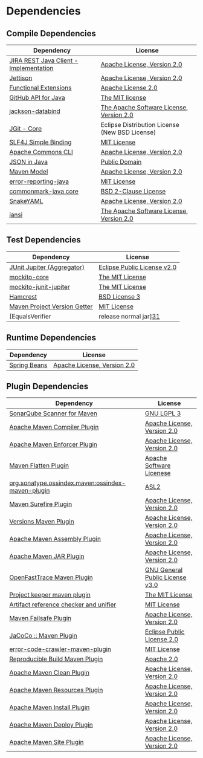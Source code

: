 <!-- @formatter:off -->
# Dependencies

## Compile Dependencies

| Dependency                                  | License                                        |
| ------------------------------------------- | ---------------------------------------------- |
| [JIRA REST Java Client - Implementation][0] | [Apache License, Version 2.0][1]               |
| [Jettison][2]                               | [Apache License, Version 2.0][3]               |
| [Functional Extensions][4]                  | [Apache License 2.0][3]                        |
| [GitHub API for Java][5]                    | [The MIT license][6]                           |
| [jackson-databind][7]                       | [The Apache Software License, Version 2.0][8]  |
| [JGit - Core][9]                            | Eclipse Distribution License (New BSD License) |
| [SLF4J Simple Binding][10]                  | [MIT License][11]                              |
| [Apache Commons CLI][12]                    | [Apache License, Version 2.0][8]               |
| [JSON in Java][13]                          | [Public Domain][14]                            |
| [Maven Model][15]                           | [Apache License, Version 2.0][8]               |
| [error-reporting-java][16]                  | [MIT License][17]                              |
| [commonmark-java core][18]                  | [BSD 2-Clause License][19]                     |
| [SnakeYAML][20]                             | [Apache License, Version 2.0][21]              |
| [jansi][22]                                 | [The Apache Software License, Version 2.0][21] |

## Test Dependencies

| Dependency                                | License                           |
| ----------------------------------------- | --------------------------------- |
| [JUnit Jupiter (Aggregator)][23]          | [Eclipse Public License v2.0][24] |
| [mockito-core][25]                        | [The MIT License][26]             |
| [mockito-junit-jupiter][25]               | [The MIT License][26]             |
| [Hamcrest][27]                            | [BSD License 3][28]               |
| [Maven Project Version Getter][29]        | [MIT License][30]                 |
| [EqualsVerifier | release normal jar][31] | [Apache License, Version 2.0][8]  |

## Runtime Dependencies

| Dependency         | License                          |
| ------------------ | -------------------------------- |
| [Spring Beans][32] | [Apache License, Version 2.0][1] |

## Plugin Dependencies

| Dependency                                              | License                               |
| ------------------------------------------------------- | ------------------------------------- |
| [SonarQube Scanner for Maven][33]                       | [GNU LGPL 3][34]                      |
| [Apache Maven Compiler Plugin][35]                      | [Apache License, Version 2.0][8]      |
| [Apache Maven Enforcer Plugin][36]                      | [Apache License, Version 2.0][8]      |
| [Maven Flatten Plugin][37]                              | [Apache Software Licenese][8]         |
| [org.sonatype.ossindex.maven:ossindex-maven-plugin][38] | [ASL2][21]                            |
| [Maven Surefire Plugin][39]                             | [Apache License, Version 2.0][8]      |
| [Versions Maven Plugin][40]                             | [Apache License, Version 2.0][8]      |
| [Apache Maven Assembly Plugin][41]                      | [Apache License, Version 2.0][8]      |
| [Apache Maven JAR Plugin][42]                           | [Apache License, Version 2.0][8]      |
| [OpenFastTrace Maven Plugin][43]                        | [GNU General Public License v3.0][44] |
| [Project keeper maven plugin][45]                       | [The MIT License][46]                 |
| [Artifact reference checker and unifier][47]            | [MIT License][48]                     |
| [Maven Failsafe Plugin][49]                             | [Apache License, Version 2.0][8]      |
| [JaCoCo :: Maven Plugin][50]                            | [Eclipse Public License 2.0][51]      |
| [error-code-crawler-maven-plugin][52]                   | [MIT License][53]                     |
| [Reproducible Build Maven Plugin][54]                   | [Apache 2.0][21]                      |
| [Apache Maven Clean Plugin][55]                         | [Apache License, Version 2.0][8]      |
| [Apache Maven Resources Plugin][56]                     | [Apache License, Version 2.0][8]      |
| [Apache Maven Install Plugin][57]                       | [Apache License, Version 2.0][21]     |
| [Apache Maven Deploy Plugin][58]                        | [Apache License, Version 2.0][21]     |
| [Apache Maven Site Plugin][59]                          | [Apache License, Version 2.0][8]      |

[0]: https://ecosystem.atlassian.net/wiki/spaces/JRJC/overview
[1]: https://www.apache.org/licenses/LICENSE-2.0
[2]: https://github.com/jettison-json/jettison
[3]: http://www.apache.org/licenses/LICENSE-2.0
[4]: https://docs.atlassian.com/fugue-parent/4.1.0/apidocs/io/atlassian/fugue/package-summary.html
[5]: https://github-api.kohsuke.org/
[6]: https://www.opensource.org/licenses/mit-license.php
[7]: https://github.com/FasterXML/jackson
[8]: https://www.apache.org/licenses/LICENSE-2.0.txt
[9]: https://www.eclipse.org/jgit/
[10]: http://www.slf4j.org
[11]: http://www.opensource.org/licenses/mit-license.php
[12]: https://commons.apache.org/proper/commons-cli/
[13]: https://github.com/douglascrockford/JSON-java
[14]: https://github.com/stleary/JSON-java/blob/master/LICENSE
[15]: https://maven.apache.org/ref/3.8.7/maven-model/
[16]: https://github.com/exasol/error-reporting-java/
[17]: https://github.com/exasol/error-reporting-java/blob/main/LICENSE
[18]: https://github.com/commonmark/commonmark-java
[19]: https://opensource.org/licenses/BSD-2-Clause
[20]: https://bitbucket.org/snakeyaml/snakeyaml
[21]: http://www.apache.org/licenses/LICENSE-2.0.txt
[22]: http://fusesource.github.io/jansi
[23]: https://junit.org/junit5/
[24]: https://www.eclipse.org/legal/epl-v20.html
[25]: https://github.com/mockito/mockito
[26]: https://github.com/mockito/mockito/blob/main/LICENSE
[27]: http://hamcrest.org/JavaHamcrest/
[28]: http://opensource.org/licenses/BSD-3-Clause
[29]: https://github.com/exasol/maven-project-version-getter/
[30]: https://github.com/exasol/maven-project-version-getter/blob/main/LICENSE
[31]: https://www.jqno.nl/equalsverifier
[32]: https://github.com/spring-projects/spring-framework
[33]: http://sonarsource.github.io/sonar-scanner-maven/
[34]: http://www.gnu.org/licenses/lgpl.txt
[35]: https://maven.apache.org/plugins/maven-compiler-plugin/
[36]: https://maven.apache.org/enforcer/maven-enforcer-plugin/
[37]: https://www.mojohaus.org/flatten-maven-plugin/
[38]: https://sonatype.github.io/ossindex-maven/maven-plugin/
[39]: https://maven.apache.org/surefire/maven-surefire-plugin/
[40]: https://www.mojohaus.org/versions/versions-maven-plugin/
[41]: https://maven.apache.org/plugins/maven-assembly-plugin/
[42]: https://maven.apache.org/plugins/maven-jar-plugin/
[43]: https://github.com/itsallcode/openfasttrace-maven-plugin
[44]: https://www.gnu.org/licenses/gpl-3.0.html
[45]: https://github.com/exasol/project-keeper/
[46]: https://github.com/exasol/project-keeper/blob/main/LICENSE
[47]: https://github.com/exasol/artifact-reference-checker-maven-plugin/
[48]: https://github.com/exasol/artifact-reference-checker-maven-plugin/blob/main/LICENSE
[49]: https://maven.apache.org/surefire/maven-failsafe-plugin/
[50]: https://www.jacoco.org/jacoco/trunk/doc/maven.html
[51]: https://www.eclipse.org/legal/epl-2.0/
[52]: https://github.com/exasol/error-code-crawler-maven-plugin/
[53]: https://github.com/exasol/error-code-crawler-maven-plugin/blob/main/LICENSE
[54]: http://zlika.github.io/reproducible-build-maven-plugin
[55]: https://maven.apache.org/plugins/maven-clean-plugin/
[56]: https://maven.apache.org/plugins/maven-resources-plugin/
[57]: http://maven.apache.org/plugins/maven-install-plugin/
[58]: http://maven.apache.org/plugins/maven-deploy-plugin/
[59]: https://maven.apache.org/plugins/maven-site-plugin/
